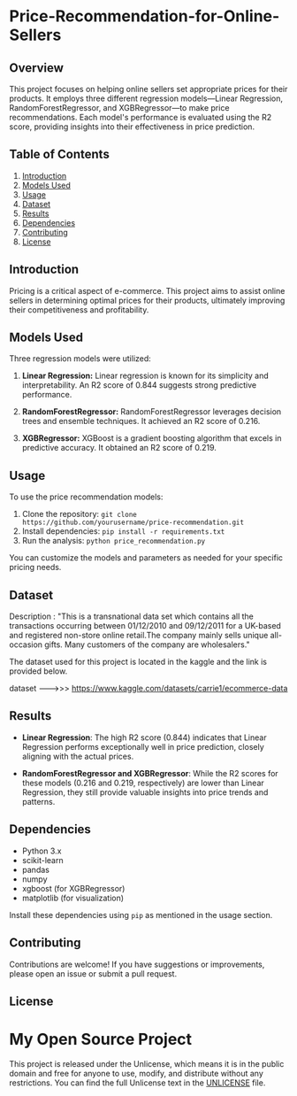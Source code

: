 # Price-Recommendation-for-Online-Sellers

## Overview

This project focuses on helping online sellers set appropriate prices for their products. It employs three different regression models—Linear Regression, RandomForestRegressor, and XGBRegressor—to make price recommendations. Each model's performance is evaluated using the R2 score, providing insights into their effectiveness in price prediction.

## Table of Contents

1. [Introduction](#introduction)
2. [Models Used](#models-used)
3. [Usage](#usage)
4. [Dataset](#dataset)
5. [Results](#results)
6. [Dependencies](#dependencies)
7. [Contributing](#contributing)
8. [License](#license)

## Introduction

Pricing is a critical aspect of e-commerce. This project aims to assist online sellers in determining optimal prices for their products, ultimately improving their competitiveness and profitability.

## Models Used

Three regression models were utilized:

1. **Linear Regression:** Linear regression is known for its simplicity and interpretability. An R2 score of 0.844 suggests strong predictive performance.

2. **RandomForestRegressor:** RandomForestRegressor leverages decision trees and ensemble techniques. It achieved an R2 score of 0.216.

3. **XGBRegressor:** XGBoost is a gradient boosting algorithm that excels in predictive accuracy. It obtained an R2 score of 0.219.

## Usage

To use the price recommendation models:

1. Clone the repository: `git clone https://github.com/yourusername/price-recommendation.git`
2. Install dependencies: `pip install -r requirements.txt`
3. Run the analysis: `python price_recommendation.py`

You can customize the models and parameters as needed for your specific pricing needs.

## Dataset
Description : "This is a transnational data set which contains all the transactions occurring between 01/12/2010 and 09/12/2011 for a UK-based and registered non-store online retail.The company mainly sells unique all-occasion gifts. Many customers of the company are wholesalers."

The dataset used for this project is located in the kaggle and the link is provided below. 

dataset --->>> https://www.kaggle.com/datasets/carrie1/ecommerce-data

## Results

- **Linear Regression**: The high R2 score (0.844) indicates that Linear Regression performs exceptionally well in price prediction, closely aligning with the actual prices.

- **RandomForestRegressor and XGBRegressor**: While the R2 scores for these models (0.216 and 0.219, respectively) are lower than Linear Regression, they still provide valuable insights into price trends and patterns.

## Dependencies

- Python 3.x
- scikit-learn
- pandas
- numpy
- xgboost (for XGBRegressor)
- matplotlib (for visualization)

Install these dependencies using `pip` as mentioned in the usage section.

## Contributing

Contributions are welcome! If you have suggestions or improvements, please open an issue or submit a pull request.

## License

# My Open Source Project

This project is released under the Unlicense, which means it is in the public domain and free for anyone to use, modify, and distribute without any restrictions. You can find the full Unlicense text in the [UNLICENSE](UNLICENSE) file.

